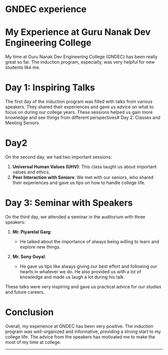 # GNDEC experience 
# My Experience at Guru Nanak Dev Engineering College

My time at Guru Nanak Dev Engineering College (GNDEC) has been really great so far. The induction program, especially, was very helpful for new students like me.

# Day 1: Inspiring Talks

The first day of the induction program was filled with talks from various speakers. They shared their experiences and gave us advice on what to focus on during our college years. These sessions helped us gain more knowledge and see things from different perspectives# Day 2: Classes and Meeting Seniors
# Day2
On the second day, we had two important sessions:
1. **Universal Human Values (UHV)**: This class taught us about important values and ethics.
2. **Peer Interaction with Seniors**: We met with our seniors, who shared their experiences and gave us tips on how to handle college life.

# Day 3: Seminar with Speakers

On the third day, we attended a seminar in the auditorium with three speakers:

1. **Mr. Piyarelal Garg**: 
   - He talked about the importance of always being willing to learn and explore new things.

2. **Mr. Sony Goyal**:
   - He gave us tips like always giving our best effort and following our hearts in whatever we do. He also provided us with a lot of knowledge and made us laugh a lot during his talk.

These talks were very inspiring and gave us practical advice for our studies and future careers.

# Conclusion

Overall, my experience at GNDEC has been very positive. The induction program was well-organized and informative, providing a strong start to my college life. The advice from the speakers has motivated me to make the most of my time at college.

---

